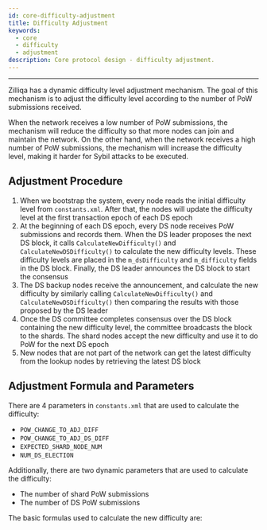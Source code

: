 ```yaml
---
id: core-difficulty-adjustment
title: Difficulty Adjustment
keywords:
  - core
  - difficulty
  - adjustment
description: Core protocol design - difficulty adjustment.
---
```


---

Zilliqa has a dynamic difficulty level adjustment mechanism. The goal of this
mechanism is to adjust the difficulty level according to the number of PoW
submissions received.

When the network receives a low number of PoW submissions, the mechanism will
reduce the difficulty so that more nodes can join and maintain the network. On
the other hand, when the network receives a high number of PoW submissions, the
mechanism will increase the difficulty level, making it harder for Sybil attacks
to be executed.

## Adjustment Procedure

1. When we bootstrap the system, every node reads the initial difficulty level
   from `constants.xml`. After that, the nodes will update the difficulty level
   at the first transaction epoch of each DS epoch
1. At the beginning of each DS epoch, every DS node receives PoW submissions and
   records them. When the DS leader proposes the next DS block, it calls
   `CalculateNewDifficulty()` and `CalculateNewDSDifficulty()` to calculate the
   new difficulty levels. These difficulty levels are placed in the
   `m_dsDifficulty` and `m_difficulty` fields in the DS block. Finally, the DS
   leader announces the DS block to start the consensus
1. The DS backup nodes receive the announcement, and calculate the new
   difficulty by similarly calling `CalculateNewDifficulty()` and
   `CalculateNewDSDifficulty()` then comparing the results with those proposed
   by the DS leader
1. Once the DS committee completes consensus over the DS block containing the
   new difficulty level, the committee broadcasts the block to the shards. The
   shard nodes accept the new difficulty and use it to do PoW for the next DS
   epoch
1. New nodes that are not part of the network can get the latest difficulty from
   the lookup nodes by retrieving the latest DS block

## Adjustment Formula and Parameters

There are 4 parameters in `constants.xml` that are used to calculate the
difficulty:

- `POW_CHANGE_TO_ADJ_DIFF`
- `POW_CHANGE_TO_ADJ_DS_DIFF`
- `EXPECTED_SHARD_NODE_NUM`
- `NUM_DS_ELECTION`

Additionally, there are two dynamic parameters that are used to calculate the
difficulty:

- The number of shard PoW submissions
- The number of DS PoW submissions

The basic formulas used to calculate the new difficulty are:
